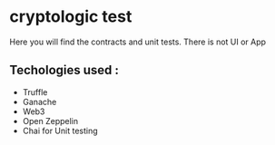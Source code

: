 # cryptologic test

Here you will find the contracts and unit tests.
There is not UI or App

## Techologies used : 

- Truffle
- Ganache
- Web3
- Open Zeppelin
- Chai for Unit testing